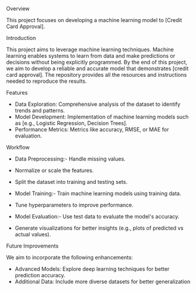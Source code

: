 Overview

This project focuses on developing a machine learning model to [Credit Card Approval].

Introduction

This project aims to leverage machine learning techniques.
Machine learning enables systems to learn from data and make predictions or decisions without being explicitly programmed.
By the end of this project, we aim to develop a reliable and accurate model that demonstrates [credit card approval].
The repository provides all the resources and instructions needed to reproduce the results.

Features

- Data Exploration: Comprehensive analysis of the dataset to identify trends and patterns.
- Model Development: Implementation of machine learning models such as [e.g., Logistic Regression, Decision Trees].
- Performance Metrics: Metrics like accuracy, RMSE, or MAE for evaluation.

Workflow

- Data Preprocessing:- Handle missing values.
- Normalize or scale the features.
- Split the dataset into training and testing sets.

- Model Training:- Train machine learning models using training data.
- Tune hyperparameters to improve performance.

- Model Evaluation:- Use test data to evaluate the model's accuracy.
- Generate visualizations for better insights (e.g., plots of predicted vs actual values).

Future Improvements

We aim to incorporate the following enhancements:
- Advanced Models: Explore deep learning techniques for better prediction accuracy.
- Additional Data: Include more diverse datasets for better generalization


